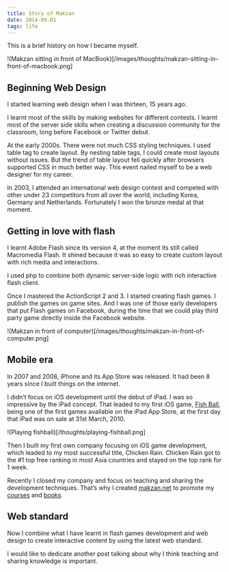 ```yaml
---
title: Story of Makzan
date: 2014-09-01
tags: life
---
```



This is a brief history on how I became myself. 

!(Makzan sitting in front of MacBook)[/images/thoughts/makzan-sitting-in-front-of-macbook.png]

## Beginning Web Design

I started learning web design when I was thirteen, 15 years ago. 

I learnt most of the skills by making websites for different contests. I learnt most of the server side skills when creating a discussion community for the classroom, long before Facebook or Twitter debut. 

At the early 2000s. There were not much CSS styling techniques. I used table tag to create layout. By nesting table tags, I could create most layouts without issues. But the trend of table layout fell quickly after browsers supported CSS in much better way. This event nailed myself to be a web designer for my career.

In 2003, I attended an international web design contest and competed with other under 23 competitors from all over the world, including Korea, Germany and Netherlands. Fortunately I won the bronze medal at that moment. 

## Getting in love with flash

I learnt Adobe Flash since its version 4, at the moment its still called Macromedia Flash. It shined because it was so easy to create custom layout with rich media and interactions. 

I used php to combine both dynamic server-side logic with rich interactive flash client. 

Once I mastered the ActionScript 2 and 3. I started creating flash games. I publish the games on game sites. And I was one of those early developers that put Flash games on Facebook, during the time that we could play third party game directly inside the Facebook website. 

!(Makzan in front of computer)[/images/thoughts/makzan-in-front-of-computer.png]

## Mobile era

In 2007 and 2008, iPhone and its App Store was released. It had been 8 years since I built things on the internet.

I didn’t focus on iOS development until the debut of iPad. I was so impressive by the iPad concept. That leaded to my first iOS game, [Fish Ball](https://itunes.apple.com/en/app/fish-ball/id364646942?mt=8), being one of the first games available on the iPad App Store, at the first day that iPad was on sale at 31st March, 2010. 

!(Playing fishball)[/thoughts/playing-fishball.png]

Then I built my first own company focusing on iOS game development, which leaded to my most successful title, Chicken Rain. Chicken Rain got to the #1 top free ranking in most Asia countries and stayed on the top rank for 1 week. 

Recently I closed my company and focus on teaching and sharing the development techniques. That’s why I created [makzan.net](http://makzan.net) to promote my [courses](http://makzan.net/#courses) and [books](http://makzan.net/#books). 

## Web standard

Now I combine what I have learnt in flash games development and web design to create interactive content by using the latest web standard. 

I would like to dedicate another post talking about why I think teaching and sharing knowledge is important. 

